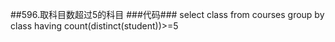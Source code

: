 ##596.取科目数超过5的科目
###代码###
    select class
    from courses
    group by class
    having count(distinct(student))>=5
